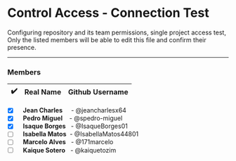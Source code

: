# Control Access - Connection Test

Configuring repository and its team permissions, single project access test,
Only the listed members will be able to edit this file and confirm their presence.

<hr>

### Members 


|  ✔️ |Real Name  | Github Username |
|--------|-----------------|---------------------|
- [x] &nbsp;&nbsp; **Jean Charles**  &nbsp;&nbsp;&nbsp; - @jeancharlesx64
- [x] &nbsp;&nbsp; **Pedro Miguel**  &nbsp;&nbsp;&nbsp;- @spedro-miguel
- [x] &nbsp;&nbsp; **Isaque Borges** &nbsp; - @IsaqueBorges01
- [ ] &nbsp;&nbsp; **Isabella Matos**&nbsp;&nbsp;- @IsabellaMatos44801
- [ ] &nbsp;&nbsp; **Marcelo Alves** &nbsp; - @171marcelo
- [ ] &nbsp;&nbsp; **Kaique Sotero** &nbsp;&nbsp;-  @kaiquetozim
